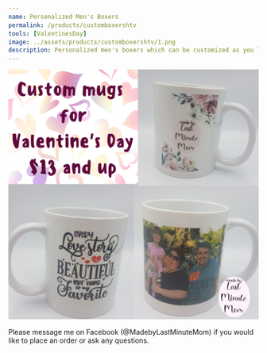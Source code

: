 ```yaml
---
name: Personalized Men's Boxers
permalink: /products/customboxershtv
tools: [ValentinesDay] 
image: ../assets/products/customboxershtv/1.png
description: Personalized men's boxers which can be customized as you like. $15 each
---
```



![Product Shot](../assets/products/Mugs/CustomMugsforValentinesDay.png "Custom Mugs")

Please message me on Facebook (@MadebyLastMinuteMom) if you would like to place an order or ask any questions.
